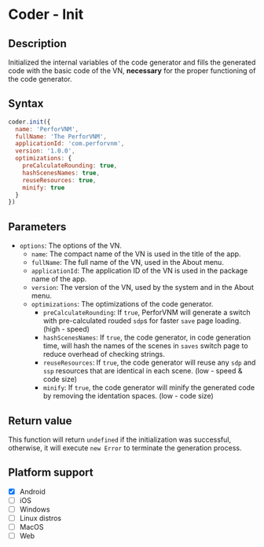 # Coder - Init

## Description

Initialized the internal variables of the code generator and fills the generated code with the basic code of the VN, **necessary** for the proper functioning of the code generator.

## Syntax

```js
coder.init({
  name: 'PerforVNM',
  fullName: 'The PerforVNM',
  applicationId: 'com.perforvnm',
  version: '1.0.0',
  optimizations: {
    preCalculateRounding: true,
    hashScenesNames: true,
    reuseResources: true,
    minify: true
  }
})
```

## Parameters

- `options`: The options of the VN.
  - `name`: The compact name of the VN is used in the title of the app.
  - `fullName`: The full name of the VN, used in the About menu.
  - `applicationId`: The application ID of the VN is used in the package name of the app.
  - `version`: The version of the VN, used by the system and in the About menu.
  - `optimizations`: The optimizations of the code generator.
    - `preCalculateRounding`: If `true`, PerforVNM will generate a switch with pre-calculated rouded `sdp`s for faster `save` page loading. (high - speed)
    - `hashScenesNames`: If `true`, the code generator, in code generation time, will hash the names of the scenes in `saves` switch page to reduce overhead of checking strings.
    - `reuseResources`: If `true`, the code generator will reuse any `sdp` and `ssp` resources that are identical in each scene. (low - speed & code size)
    - `minify`: If `true`, the code generator will minify the generated code by removing the identation spaces. (low - code size)

## Return value

This function will return `undefined` if the initialization was successful, otherwise, it will execute `new Error` to terminate the generation process.

## Platform support

- [x] Android
- [ ] iOS
- [ ] Windows
- [ ] Linux distros
- [ ] MacOS
- [ ] Web
